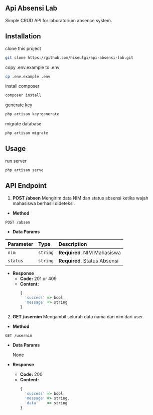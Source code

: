 ## Api Absensi Lab

Simple CRUD API for laboratorium absence system.

## Installation

clone this project

```bash
git clone https://github.com/hiseulgi/api-absensi-lab.git
```
copy .env.example to .env

```bash
cp .env.example .env
```

install composer

```bash
composer install
```

generate key

```bash
php artisan key:generate
```

migrate database

```bash
php artisan migrate
```

## Usage

run server

```bash
php artisan serve
```

## API Endpoint

1. **POST /absen**
  Mengirim data NIM dan status absensi ketika wajah mahasiswa berhasil dideteksi.

* **Method**

```http
POST /absen
```

* **Data Params**

| Parameter | Type | Description |
| :--- | :--- | :--- |
| `nim` | `string` | **Required**. NIM Mahasiswa |
| `status` | `string` | **Required**. Status Absensi |

* **Response**
  * **Code:** 201 or 409
  * **Content:**
    ```javascript
    {
      'success' => bool,
      'message' => string
    }
    ```

2. **GET /usernim**
  Mengambil seluruh data nama dan nim dari user.

* **Method**

```http
GET /usernim
```

* **Data Params**

  None

* **Response**
  * **Code:** 200
  * **Content:**
    ```javascript
    {
      'success' => bool,
      'message' => string,
      'data'    => string
    }
    ```
